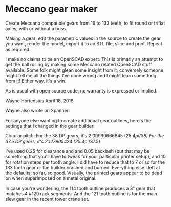 # Meccano gear maker

Create Meccano compatible gears from 19 to 133 teeth, to fit round or triflat axles, with or without a boss.

Making a gear: edit the parametric values in the source to create the gear you want, render the model, export it to an STL file, slice and print. Repeat as required.

I make no claims to be an OpenSCAD expert. This is primarly an attempt to get the ball rolling by making some Meccano related OpenSCAD stuff available. Some folk might glean some insight from it; conversely someone might tell me all the things I've done wrong and I might learn something from it! Either way, it's a win.

As is usual with open source code, no warranty is expressed or implied.

Wayne Hortensius
April 18, 2018


Wayne also wrote on Spanner:

For anyone else wanting to create additional gear outlines, here's the
settings that I changed in the gear builder:

Circular pitch:
For the 38 DP gears, it's 2.09990666845 (25.4*pi/38)
For the 37.5 DP gears, it's 2.127905424 (25.4*pi/37.5)

I've used 0.25 for clearance and and 0.05 backlash (but that may be
something that you'll have to tweak for your particular printer setup),
and 10 for rotation steps per tooth angle. I did have to reduce that to
7 or so for the 133 tooth gear or the builder crashed and burned.
Everything else I left at the defaults; so far, so good. Visually, the
printed gears appear to be dead on when superimposed on a metal
original.

In case you're wondering, the 114 tooth outline produces a 3" gear that
matches 4 #129 rack segments. And the 121 tooth outline is for the
main slew gear in the recent tower crane set.